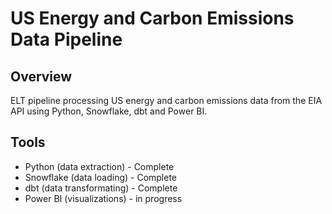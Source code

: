# US Energy and Carbon Emissions Data Pipeline

## Overview
ELT pipeline processing US energy and carbon emissions data from the EIA API using Python, Snowflake, dbt and Power BI.

## Tools
- Python (data extraction) - Complete
- Snowflake (data loading) - Complete
- dbt (data transformating) - Complete
- Power BI (visualizations) - in progress
